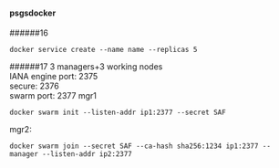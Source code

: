 #### psgsdocker
######16
```
docker service create --name name --replicas 5
```
######17
3 managers+3 working nodes  
IANA engine port: 2375  
secure: 2376  
swarm port: 2377
mgr1
```
docker swarm init --listen-addr ip1:2377 --secret SAF
```
mgr2:
```
docker swarm join --secret SAF --ca-hash sha256:1234 ip1:2377 --manager --listen-addr ip2:2377
```
